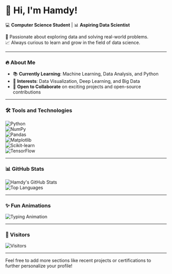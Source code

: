 # 👋 Hi, I'm Hamdy!  
💻 **Computer Science Student** | 📊 **Aspiring Data Scientist**  

🌟 Passionate about exploring data and solving real-world problems.  
📈 Always curious to learn and grow in the field of data science.  

---

### 🔥 About Me  
- 📚 **Currently Learning**: Machine Learning, Data Analysis, and Python  
- 🚀 **Interests**: Data Visualization, Deep Learning, and Big Data  
- 🌱 **Open to Collaborate** on exciting projects and open-source contributions  

---

### 🛠 Tools and Technologies  
![Python](https://img.shields.io/badge/-Python-3776AB?style=flat&logo=python&logoColor=white)  
![NumPy](https://img.shields.io/badge/-NumPy-013243?style=flat&logo=numpy&logoColor=white)  
![Pandas](https://img.shields.io/badge/-Pandas-150458?style=flat&logo=pandas&logoColor=white)  
![Matplotlib](https://img.shields.io/badge/-Matplotlib-11557C?style=flat&logo=matplotlib&logoColor=white)  
![Scikit-learn](https://img.shields.io/badge/-Scikit--Learn-F7931E?style=flat&logo=scikit-learn&logoColor=white)  
![TensorFlow](https://img.shields.io/badge/-TensorFlow-FF6F00?style=flat&logo=tensorflow&logoColor=white)  

---

### 📊 GitHub Stats  
![Hamdy's GitHub Stats](https://github-readme-stats.vercel.app/api?username=Hamdy&show_icons=true&theme=radical)  
![Top Languages](https://github-readme-stats.vercel.app/api/top-langs/?username=Hamdy&layout=compact&theme=radical)  

---

### ✨ Fun Animations  
![Typing Animation](https://readme-typing-svg.herokuapp.com?font=Fira+Code&size=24&duration=3000&pause=500&color=FF5733&center=true&vCenter=true&width=500&lines=Aspiring+Data+Scientist;Always+Learning;Exploring+Real-World+Problems)  

---

### 🧮 Visitors  
![Visitors](https://visitor-badge.laobi.icu/badge?page_id=Hamdy.Hamdy)  

---

Feel free to add more sections like recent projects or certifications to further personalize your profile!
